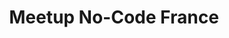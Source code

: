 ---
title: "Meetup No-Code France"
description: "Speaker sur le meetup pour un retours d'expériences sur la création d'une offre NoCode chez theTribe"
links: "https://lnkd.in/e8wC6JxD"
achievements:
  - "Speaker sur le meetup pour un retours d'expériences sur la création d'une offre NoCode chez theTribe"
order: 4
labels:
  - "no-code"
  - "Speaker"
  - "Meetup"
---
